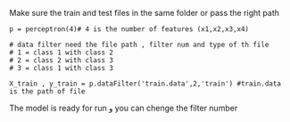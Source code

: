 Make sure the train and test files in the same folder or pass the right path 

    p = perceptron(4)# 4 is the number of features (x1,x2,x3,x4)
    
    # data filter need the file path , filter num and type of th file 
    # 1 = class 1 with class 2 
    # 2 = class 2 with class 3 
    # 3 = class 1 with class 3 
    
    X_train , y_train = p.dataFilter('train.data',2,'train') #train.data is the path of file 

The model is ready for run و you can chenge the filter number  
